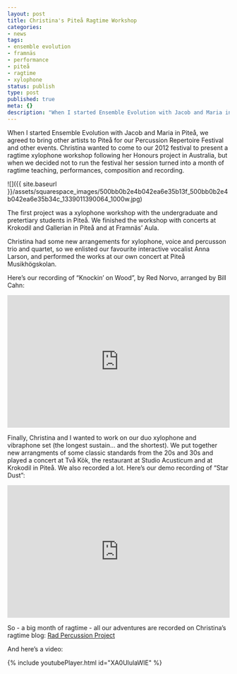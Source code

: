 ```yaml
---
layout: post
title: Christina's Piteå Ragtime Workshop
categories:
- news
tags:
- ensemble evolution
- framnäs
- performance
- piteå
- ragtime
- xylophone
status: publish
type: post
published: true
meta: {}
description: "When I started Ensemble Evolution with Jacob and Maria in Piteå, we agreed to bring other artists to Piteå for our Percussion Repertoire Festival and"
---
```


When I started Ensemble Evolution with Jacob and Maria in Piteå, we agreed to bring other artists to Piteå for our Percussion Repertoire Festival and other events. Christina wanted to come to our 2012 festival to present a ragtime xylophone workshop following her Honours project in Australia, but when we decided not to run the festival her session turned into a month of ragtime teaching, performances, composition and recording.

![]({{ site.baseurl }}/assets/squarespace_images/500bb0b2e4b042ea6e35b13f_500bb0b2e4b042ea6e35b34c_1339011390064_1000w.jpg)

The first project was a xylophone workshop with the undergraduate and pretertiary students in Piteå. We finished the workshop with concerts at Krokodil and Gallerian in Piteå and at Framnäs’ Aula.

Christina had some new arrangements for xylophone, voice and percusson trio and quartet, so we enlisted our favourite interactive vocalist Anna Larson, and performed the works at our own concert at Piteå Musikhögskolan.

Here’s our recording of “Knockin’ on Wood”, by Red Norvo, arranged by Bill Cahn:

<iframe width="100%" height="300" scrolling="no" frameborder="no" allow="autoplay" src="https://w.soundcloud.com/player/?url=https%3A//api.soundcloud.com/tracks/35007364&color=%23ff5500&auto_play=false&hide_related=false&show_comments=true&show_user=true&show_reposts=false&show_teaser=true&visual=true"></iframe>

Finally, Christina and I wanted to work on our duo xylophone and vibraphone set (the longest sustain… and the shortest). We put together new arrangments of some classic standards from the 20s and 30s and played a concert at Två Kök, the restaurant at Studio Acusticum and at Krokodil in Piteå. We also recorded a lot. Here’s our demo recording of “Star Dust”:

<iframe width="100%" height="300" scrolling="no" frameborder="no" allow="autoplay" src="https://w.soundcloud.com/player/?url=https%3A//api.soundcloud.com/tracks/35168023&color=%23ff5500&auto_play=false&hide_related=false&show_comments=true&show_user=true&show_reposts=false&show_teaser=true&visual=true"></iframe>

So - a big month of ragtime - all our adventures are recorded on Christina’s ragtime blog: [Rad Percussion Project](http://radpercussionproject.blogspot.com)

And here’s a video:

<!-- https://youtu.be/8Edlj55JSQs -->
<!-- https://youtu.be/XA0UlulaWIE -->
{% include youtubePlayer.html id="XA0UlulaWIE" %}
